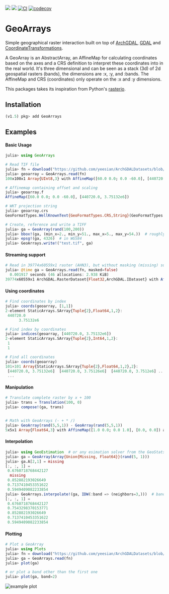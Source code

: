 [![](https://img.shields.io/badge/docs-dev-blue.svg)](https://evetion.github.io/GeoArrays.jl/dev) [![](https://img.shields.io/badge/docs-stable-blue.svg)](https://evetion.github.io/GeoArrays.jl/stable) [![CI](https://github.com/evetion/GeoArrays.jl/actions/workflows/CI.yml/badge.svg)](https://github.com/evetion/GeoArrays.jl/actions/workflows/CI.yml) [![codecov](https://codecov.io/gh/evetion/GeoArrays.jl/branch/master/graph/badge.svg)](https://codecov.io/gh/evetion/GeoArrays.jl)

# GeoArrays

Simple geographical raster interaction built on top of [ArchGDAL](https://github.com/yeesian/ArchGDAL.jl/), [GDAL](https://github.com/JuliaGeo/GDAL.jl) and [CoordinateTransformations](https://github.com/FugroRoames/CoordinateTransformations.jl).

A GeoArray is an AbstractArray, an AffineMap for calculating coordinates based on the axes and a CRS definition to interpret these coordinates into in the real world. It's three dimensional and can be seen as a stack (3d) of 2d geospatial rasters (bands), the dimensions are :x, :y, and :bands. The AffineMap and CRS (coordinates) only operate on the :x and :y dimensions.

This packages takes its inspiration from Python's [rasterio](https://github.com/mapbox/rasterio).

## Installation

```julia
(v1.5) pkg> add GeoArrays
```

## Examples

#### Basic Usage

```julia
julia> using GeoArrays

# Read TIF file
julia> fn = download("https://github.com/yeesian/ArchGDALDatasets/blob/master/data/utmsmall.tif?raw=true")
julia> geoarray = GeoArrays.read(fn)
100x100x1 Array{UInt8,3} with AffineMap([60.0 0.0; 0.0 -60.0], [440720.0, 3.75132e6]) and CRS PROJCS["NAD27 / UTM zone 11N"...

# Affinemap containing offset and scaling
julia> geoarray.f
AffineMap([60.0 0.0; 0.0 -60.0], [440720.0, 3.75132e6])

# WKT projection string
julia> geoarray.crs
GeoFormatTypes.WellKnownText{GeoFormatTypes.CRS,String}(GeoFormatTypes.CRS(), "PROJCS[\"NAD27 / UTM zone 11N\",GEOGCS[\"NAD27\",DATUM[\"North_American_Datum_1927\",SPHEROID[\"Clarke 1866\",6378206.4,294.978698213898,AUTHORITY[\"EPSG\",\"7008\"]],AUTHORITY[\"EPSG\",\"6267\"]],PRIMEM[\"Greenwich\",0],UNIT[\"degree\",0.0174532925199433,AUTHORITY[\"EPSG\",\"9122\"]],AUTHORITY[\"EPSG\",\"4267\"]],PROJECTION[\"Transverse_Mercator\"],PARAMETER[\"latitude_of_origin\",0],PARAMETER[\"central_meridian\",-117],PARAMETER[\"scale_factor\",0.9996],PARAMETER[\"false_easting\",500000],PARAMETER[\"false_northing\",0],UNIT[\"metre\",1,AUTHORITY[\"EPSG\",\"9001\"]],AXIS[\"Easting\",EAST],AXIS[\"Northing\",NORTH],AUTHORITY[\"EPSG\",\"26711\"]]")

# Create, reference and write a TIFF
julia> ga = GeoArray(rand(100,200))
julia> bbox!(ga, (min_x=2., min_y=51., max_x=5., max_y=54.))  # roughly the Netherlands
julia> epsg!(ga, 4326)  # in WGS84
julia> GeoArrays.write!("test.tif", ga)
```

#### Streaming support
```julia
# Read in 39774x60559x1 raster (AHN3), but without masking (missing) support
julia> @time ga = GeoArrays.read(fn, masked=false)
  0.001917 seconds (46 allocations: 2.938 KiB)
39774x60559x1 ArchGDAL.RasterDataset{Float32,ArchGDAL.IDataset} with AffineMap([1.0433425614165472e-6 0.0; 0.0 -1.0433425614165472e-6], [0.8932098305563291, 0.11903776654646055]) and CRS PROJCS["Amersfoort / RD New",GEOGCS["Amersfoort",DATUM["Amersfoort",SPHEROID["Bessel 1841",6377397.155,299.1528128,AUTHORITY["EPSG","7004"]],AUTHORITY["EPSG","6289"]],PRIMEM["Greenwich",0,AUTHORITY["EPSG","8901"]],UNIT["degree",0.0174532925199433,AUTHORITY["EPSG","9122"]],AUTHORITY["EPSG","4289"]],PROJECTION["Oblique_Stereographic"],PARAMETER["latitude_of_origin",52.1561605555556],PARAMETER["central_meridian",5.38763888888889],PARAMETER["scale_factor",0.9999079],PARAMETER["false_easting",155000],PARAMETER["false_northing",463000],UNIT["metre",1,AUTHORITY["EPSG","9001"]],AXIS["Easting",EAST],AXIS["Northing",NORTH],AUTHORITY["EPSG","28992"]]
```

#### Using coordinates

```julia
# Find coordinates by index
julia> coords(geoarray, [1,1])
2-element StaticArrays.SArray{Tuple{2},Float64,1,2}:
 440720.0
      3.75132e6

# Find index by coordinates
julia> indices(geoarray, [440720.0, 3.75132e6])
2-element StaticArrays.SArray{Tuple{2},Int64,1,2}:
 1
 1

# Find all coordinates
julia> coords(geoarray)
101×101 Array{StaticArrays.SArray{Tuple{2},Float64,1,2},2}:
 [440720.0, 3.75132e6]  [440720.0, 3.75126e6]  [440720.0, 3.7512e6] ...
 ...
```

#### Manipulation

```julia
# Translate complete raster by x + 100
julia> trans = Translation(100, 0)
julia> compose!(ga, trans)


# Math with GeoArrays (- + * /)
julia> GeoArray(rand(5,5,1)) - GeoArray(rand(5,5,1))
5x5x1 Array{Float64,3} with AffineMap([1.0 0.0; 0.0 1.0], [0.0, 0.0]) and undefined CRS
```

#### Interpolation

```julia
julia> using GeoEstimation  # or any esimation solver from the GeoStats ecosystem
julia> ga = GeoArray(Array{Union{Missing, Float64}}(rand(5, 1)))
julia> ga.A[2,1] = missing
[:, :, 1] =
 0.6760718768442127
  missing
 0.852882193026649
 0.7137410453351622
 0.5949409082233854
julia> GeoArrays.interpolate!(ga, IDW(:band => (neighbors=3,)))  # band is the hardcoded variable
[:, :, 1] =
 0.6760718768442127
 0.7543298370153771
 0.852882193026649
 0.7137410453351622
 0.5949409082233854
```

#### Plotting

```julia
# Plot a GeoArray
julia> using Plots
julia> fn = download("https://github.com/yeesian/ArchGDALDatasets/blob/master/pyrasterio/RGB.byte.tif?raw=true")
julia> ga = GeoArrays.read(fn)
julia> plot(ga)

# or plot a band other than the first one
julia> plot(ga, band=2)
```

![example plot](docs/img/RGB.byte.png)
